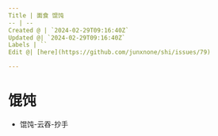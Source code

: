 ```yaml
---
Title | 面食 馄饨
-- | --
Created @ | `2024-02-29T09:16:40Z`
Updated @| `2024-02-29T09:16:40Z`
Labels | ``
Edit @| [here](https://github.com/junxnone/shi/issues/79)

---
```

# 馄饨
- 馄饨-云吞-抄手
